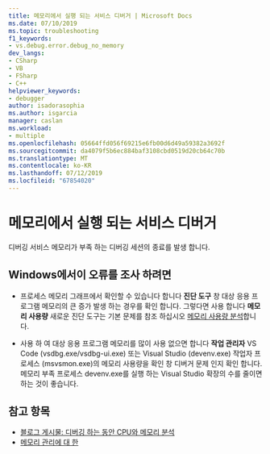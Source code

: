 ```yaml
---
title: 메모리에서 실행 되는 서비스 디버거 | Microsoft Docs
ms.date: 07/10/2019
ms.topic: troubleshooting
f1_keywords:
- vs.debug.error.debug_no_memory
dev_langs:
- CSharp
- VB
- FSharp
- C++
helpviewer_keywords:
- debugger
author: isadorasophia
ms.author: isgarcia
manager: caslan
ms.workload:
- multiple
ms.openlocfilehash: 05664ffd056f69215e6fb00d6d49a59382a3692f
ms.sourcegitcommit: da4079f5b6ec884baf3108cbd0519d20cb64c70b
ms.translationtype: MT
ms.contentlocale: ko-KR
ms.lasthandoff: 07/12/2019
ms.locfileid: "67854020"
---
```

# <a name="debugger-services-running-out-of-memory"></a>메모리에서 실행 되는 서비스 디버거
디버깅 서비스 메모리가 부족 하는 디버깅 세션의 종료를 발생 합니다.

## <a name="to-investigate-this-error-on-windows"></a>Windows에서이 오류를 조사 하려면
- 프로세스 메모리 그래프에서 확인할 수 있습니다 합니다 **진단 도구** 창 대상 응용 프로그램 메모리의 큰 증가 발생 하는 경우를 확인 합니다. 그렇다면 사용 합니다 **메모리 사용량** 새로운 진단 도구는 기본 문제를 참조 하십시오 [메모리 사용량 분석](../profiling/memory-usage.md)합니다.

- 사용 하 여 대상 응용 프로그램 메모리를 많이 사용 없으면 합니다 **작업 관리자** VS Code (vsdbg.exe/vsdbg-ui.exe) 또는 Visual Studio (devenv.exe) 작업자 프로세스 (msvsmon.exe)의 메모리 사용량을 확인 창 디버거 문제 인지 확인 합니다. 메모리 부족 프로세스 devenv.exe를 실행 하는 Visual Studio 확장의 수를 줄이면 하는 것이 좋습니다.

## <a name="see-also"></a>참고 항목
- [블로그 게시물: 디버깅 하는 동안 CPU와 메모리 분석](https://devblogs.microsoft.com/visualstudio/analyze-cpu-memory-while-debugging/)
- [메모리 관리에 대 한](/windows/win32/memory/about-memory-management)
